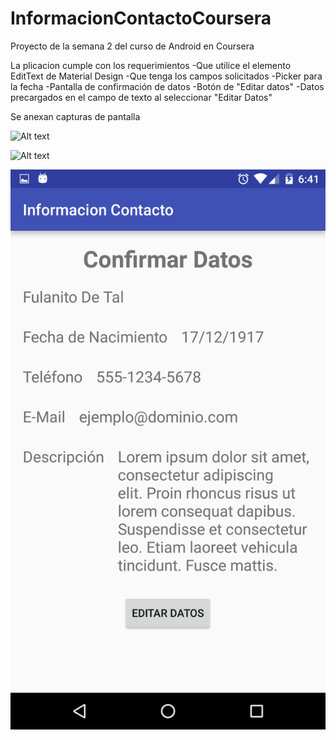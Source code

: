 # InformacionContactoCoursera
Proyecto de la semana 2 del curso de Android en Coursera

La plicacion cumple con los requerimientos 
-Que utilice el elemento EditText de Material Design
-Que tenga los campos solicitados
-Picker para la fecha
-Pantalla de confirmación de datos
-Botón de "Editar datos"
-Datos precargados en el campo de texto al seleccionar "Editar Datos"

Se anexan capturas de pantalla

![Alt text](/Screenshot_20160821-184055.img.png?raw=true "Datos a enviar")

![Alt text](/Screenshot_20160821-184059img.png?raw=true "Dialogo de confirmacion")

![Alt text](/Screenshot_20160821-184107.png?raw=true "Datos del contacto")
